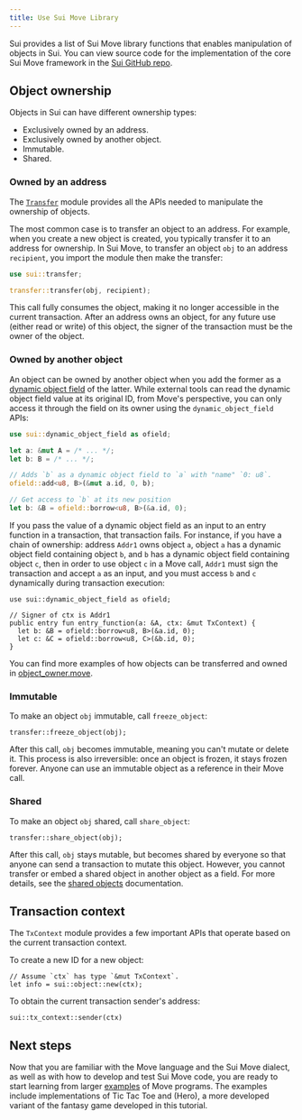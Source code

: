 ```yaml
---
title: Use Sui Move Library
---
```


Sui provides a list of Sui Move library functions that enables manipulation of objects in Sui. You can view source code for the implementation of the core Sui Move framework in the [Sui GitHub repo](https://github.com/MystenLabs/sui/tree/main/crates/sui-framework/sources).

## Object ownership

Objects in Sui can have different ownership types:
- Exclusively owned by an address.
- Exclusively owned by another object.
- Immutable.
- Shared.

### Owned by an address

The [`Transfer`](https://github.com/MystenLabs/sui/blob/main/crates/sui-framework/sources/transfer.move) module provides all the APIs needed to manipulate the ownership of objects.

The most common case is to transfer an object to an address. For example, when you create a new object is created, you typically transfer it to an address for ownership. In Sui Move, to transfer an object `obj` to an address `recipient`, you import the module then make the transfer:

```rust
use sui::transfer;

transfer::transfer(obj, recipient);
```

This call fully consumes the object, making it no longer accessible in the current transaction. After an address owns an object, for any future use (either read or write) of this object, the signer of the transaction must be the owner of the object.

### Owned by another object

An object can be owned by another object when you add the former as a [dynamic object field](../programming-with-objects/ch5-dynamic-fields.md) of the latter. While external tools can read the dynamic object field value at its original ID, from Move's perspective, you can only access it through the field on its owner using the `dynamic_object_field` APIs:

```rust
use sui::dynamic_object_field as ofield;

let a: &mut A = /* ... */;
let b: B = /* ... */;

// Adds `b` as a dynamic object field to `a` with "name" `0: u8`.
ofield::add<u8, B>(&mut a.id, 0, b);

// Get access to `b` at its new position
let b: &B = ofield::borrow<u8, B>(&a.id, 0);
```

If you pass the value of a dynamic object field as an input to an entry function in a transaction, that transaction fails. For instance, if you have a chain of ownership: address `Addr1` owns object `a`, object `a` has a dynamic object field containing object `b`, and `b` has a dynamic object field containing object `c`, then in order to use object `c` in a Move call, `Addr1` must sign the transaction and accept `a` as an input, and you must access `b` and `c` dynamically during transaction execution:

```
use sui::dynamic_object_field as ofield;

// Signer of ctx is Addr1
public entry fun entry_function(a: &A, ctx: &mut TxContext) {
  let b: &B = ofield::borrow<u8, B>(&a.id, 0);
  let c: &C = ofield::borrow<u8, C>(&b.id, 0);
}
```

You can find more examples of how objects can be transferred and owned in
[object_owner.move](https://github.com/MystenLabs/sui/blob/main/crates/sui-core/src/unit_tests/data/object_owner/sources/object_owner.move).

### Immutable

To make an object `obj` immutable, call `freeze_object`:

```
transfer::freeze_object(obj);
```

After this call, `obj` becomes immutable, meaning you can't mutate or delete it. This process is also irreversible: once an object is frozen, it stays frozen forever. Anyone can use an immutable object as a reference in their Move call.

### Shared

To make an object `obj` shared, call `share_object`:

```
transfer::share_object(obj);
```

After this call, `obj` stays mutable, but becomes shared by everyone so that anyone can send a transaction to mutate this object. However, you cannot transfer or embed a shared object in another object as a field. For more details, see the [shared objects](../../learn/objects.md#shared) documentation.

## Transaction context

The `TxContext` module provides a few important APIs that operate based on the current transaction context.

To create a new ID for a new object:

```
// Assume `ctx` has type `&mut TxContext`.
let info = sui::object::new(ctx);
```

To obtain the current transaction sender's address:

```
sui::tx_context::sender(ctx)
```

## Next steps

Now that you are familiar with the Move language and the Sui Move dialect, as well as with how to develop and test Sui Move code, you are ready to start learning from larger
[examples](../../explore/examples.md) of Move programs. The examples include implementations of Tic Tac Toe and (Hero), a more
developed variant of the fantasy game developed in this tutorial.
